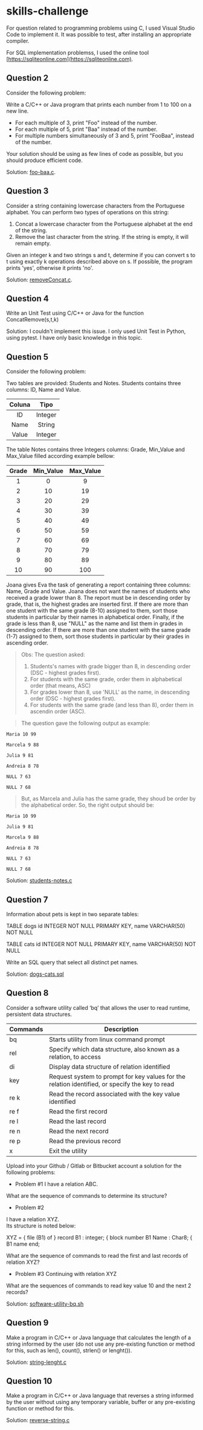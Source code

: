 # skills-challenge

For question related to programming problems using C, I used Visual Studio Code to implement it. It was possible to test, after installing an appropriate compiler.

For SQL implementation problemss, I used the online tool [https://sqliteonline.com](https://sqliteonline.com).

## Question 2
Consider the following problem:

Write a C/C++ or Java program that prints each number from 1 to 100 on a new line.
* For each multiple of 3, print "Foo" instead of the number.
* For each multiple of 5, print "Baa" instead of the number.
* For multiple numbers simultaneously of 3 and 5, print "FooBaa", instead of the number.

Your solution should be using as few lines of code as possible, but you should produce efficient code.

Solution: [foo-baa.c](https://github.com/aliicecosta/skills-challenge/blob/main/foo-baa.c).


## Question 3
Consider a string containing lowercase characters from the Portuguese alphabet. You can perform two types of operations on this string:
1. Concat a lowercase character from the Portuguese alphabet at the end of the string.
2. Remove the last character from the string. If the string is empty, it will remain empty.

Given an integer k and two strings s and t, determine if you can convert s to t using exactly k operations described above on s. If possible, the program prints 'yes', otherwise it prints 'no'.

Solution: [removeConcat.c](https://github.com/aliicecosta/skills-challenge/blob/main/concat-remove.c).


## Question 4
Write an Unit Test using C/C++ or Java for the function ConcatRemove(s,t,k)

Solution: I couldn't implement this issue. I only used Unit Test in Python, using pytest. I have only basic knowledge in this topic.


## Question 5
Consider the following problem: 

Two tables are provided: Students and Notes. Students contains three columns: ID, Name and Value.

Coluna  | Tipo
:-----: | :-----:
ID      | Integer
Name    | String
Value   | Integer

The table Notes contains three Integers columns: Grade, Min_Value and Max_Value filled according example bellow:

Grade | Min_Value | Max_Value
:----:|:---------:|:------:
1     | 0         |  9
2     | 10        | 19
3     | 20        | 29
4     | 30        | 39
5     | 40        | 49
6     | 50        | 59
7     | 60        | 69
8     | 70        | 79
9     | 80        | 89
10    | 90        | 100          

Joana gives Eva the task of generating a report containing three columns: Name, Grade and Value. Joana does not want the names of students who received a grade lower than 8. The report must be in descending order by grade, that is, the highest grades are inserted first. If there are more than one student with the same grade (8-10) assigned to them, sort those students in particular by their names in alphabetical order. Finally, if the grade is less than 8, use "NULL" as the name and list them in grades in descending order. If there are more than one student with the same grade (1-7) assigned to them, sort those students in particular by their grades in ascending order.

> Obs: The question asked:
>1. Students's names with grade bigger than 8, in descending order (DSC - highest grades first).
>2. For students with the same grade, order them in alphabetical order (that means, ASC)
>3. For grades lower than 8, use 'NULL' as the name, in descending order (DSC - highest grades first).
>4. For students with the same grade (and less than 8), order them in ascendin order (ASC).

>The question gave the following output as example:

    Maria 10 99

    Marcela 9 88

    Julia 9 81

    Andreia 8 78

    NULL 7 63

    NULL 7 68

>But, as Marcela and Julia has the same grade, they shoud be order by the alphabetical order. So, the right output should be:

    Maria 10 99

    Julia 9 81

    Marcela 9 88

    Andreia 8 78

    NULL 7 63

    NULL 7 68

Solution: [students-notes.c](https://github.com/aliicecosta/skills-challenge/blob/main/students-notes.sql)

## Question 7
Information about pets is kept in two separate tables:

TABLE dogs
id INTEGER NOT NULL PRIMARY KEY,
name VARCHAR(50) NOT NULL

TABLE cats
id INTEGER NOT NULL PRIMARY KEY,
name VARCHAR(50) NOT NULL

Write an SQL query that select all distinct pet names.

Solution: [dogs-cats.sql](https://github.com/aliicecosta/skills-challenge/blob/main/dogs-cats.sql)

## Question 8
Consider a software utility called ‘bq’ that allows the user to read runtime, persistent data structures.

Commands | Description
-------- | --------
bq       | Starts utility from linux command prompt
rel <relation name> | Specify which data structure, also known as a relation, to access
di       | Display data structure of relation identified                         
key <key values> | Request system to prompt for key values for the relation identified, or specify the key to  read
re k     | Read the record associated with the key value identified
re f     | Read the first record
re l     | Read the last record
re n     | Read the next record
re p     | Read the previous record
x        | Exit the utility

Upload into your Github / Gitlab or Bitbucket account a solution for the following problems:

* Problem #1
I have a relation ABC. 

What are the sequence of commands to determine its structure?

* Problem #2

I have a relation XYZ.                          
Its structure is noted below:    

XYZ =  { file (B1) of } record
  B1   : integer;     { block number   B1
  Name : Char8;       { B1 name
end;   

What are the sequence of commands to read the first and last records of relation XYZ?

* Problem #3
Continuing with relation XYZ

What are the sequences of commands to read key value 10 and the next 2 records?

Solution: [software-utility-bq.sh](https://github.com/aliicecosta/skills-challenge/blob/main/software-utility-bq.sh)

## Question 9
Make a program in C/C++ or Java language that calculates the length of a string informed by the user (do not use any pre-existing function or method for this, such as len(), count(), strlen() or lenght()).

Solution: [string-lenght.c](https://github.com/aliicecosta/skills-challenge/blob/main/string-lenght.c)

## Question 10
Make a program in C/C++ or Java language that reverses a string informed by the user without using any temporary variable, buffer or any pre-existing function or method for this.

Solution: [reverse-string.c](https://github.com/aliicecosta/skills-challenge/blob/main/reverse-string.c)